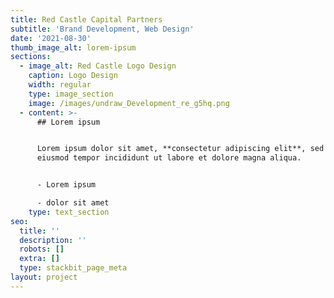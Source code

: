 ```yaml
---
title: Red Castle Capital Partners
subtitle: 'Brand Development, Web Design'
date: '2021-08-30'
thumb_image_alt: lorem-ipsum
sections:
  - image_alt: Red Castle Logo Design
    caption: Logo Design
    width: regular
    type: image_section
    image: /images/undraw_Development_re_g5hq.png
  - content: >-
      ## Lorem ipsum


      Lorem ipsum dolor sit amet, **consectetur adipiscing elit**, sed do
      eiusmod tempor incididunt ut labore et dolore magna aliqua.


      - Lorem ipsum

      - dolor sit amet
    type: text_section
seo:
  title: ''
  description: ''
  robots: []
  extra: []
  type: stackbit_page_meta
layout: project
---
```

